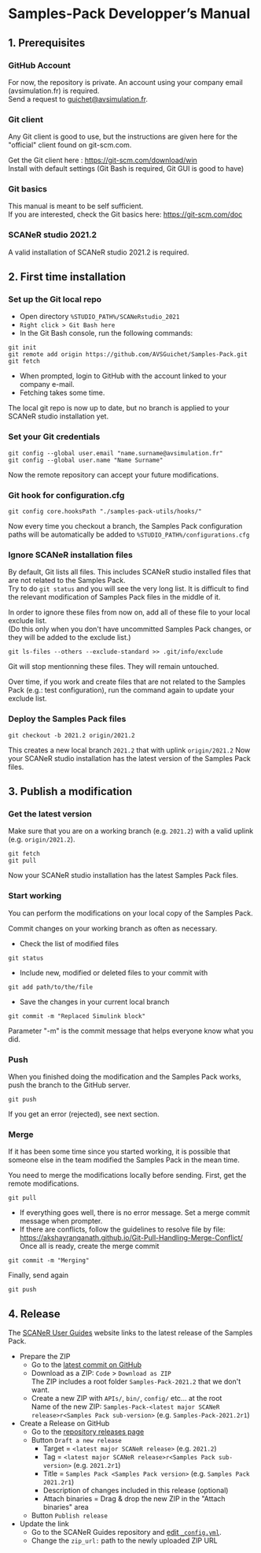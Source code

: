 # Samples-Pack Developper’s Manual

## 1. Prerequisites

### GitHub Account

For now, the repository is private.
An account using your company email (avsimulation.fr) is required.  
Send a request to guichet@avsimulation.fr.

### Git client

Any Git client is good to use, but the instructions are given here for the "official" client found on git-scm.com.

Get the Git client here : https://git-scm.com/download/win  
Install with default settings (Git Bash is required, Git GUI is good to have)

### Git basics

This manual is meant to be self sufficient.  
If you are interested, check the Git basics here:  https://git-scm.com/doc

### SCANeR studio 2021.2

A valid installation of SCANeR studio 2021.2 is required.

## 2. First time installation

### Set up the Git local repo

* Open directory `%STUDIO_PATH%/SCANeRstudio_2021`
* `Right click > Git Bash here`
* In the Git Bash console, run the following commands:
```
git init
git remote add origin https://github.com/AVSGuichet/Samples-Pack.git
git fetch
```
* When prompted, login to GitHub with the account linked to your company e-mail.
* Fetching takes some time.

The local git repo is now up to date, but no branch is applied to your SCANeR studio installation yet.

### Set your Git credentials

```
git config --global user.email "name.surname@avsimulation.fr"
git config --global user.name "Name Surname"
```
Now the remote repository can accept your future modifications.

### Git hook for configuration.cfg

```
git config core.hooksPath "./samples-pack-utils/hooks/"
```
Now every time you checkout a branch, the Samples Pack configuration paths will be automatically be added to `%STUDIO_PATH%/configurations.cfg`  

### Ignore SCANeR installation files

By default, Git lists all files. This includes SCANeR studio installed files that are not related to the Samples Pack.  
Try to do ```git status``` and you will see the very long list. It is difficult to find the relevant modification of Samples Pack files in the middle of it.

In order to ignore these files from now on, add all of these file to your local exclude list.  
(Do this only when you don't have uncommitted Samples Pack changes, or they will be added to the exclude list.)
```
git ls-files --others --exclude-standard >> .git/info/exclude
```
Git will stop mentionning these files. They will remain untouched.

Over time, if you work and create files that are not related to the Samples Pack (e.g.: test configuration), run the command again to update your exclude list.

### Deploy the Samples Pack files

```
git checkout -b 2021.2 origin/2021.2
```
This creates a new local branch `2021.2` that with uplink `origin/2021.2`
Now your SCANeR studio installation has the latest version of the Samples Pack files.

## 3. Publish a modification

### Get the latest version

Make sure that you are on a working branch (e.g. `2021.2`) with a valid uplink (e.g. `origin/2021.2`).
```
git fetch
git pull
```
Now your SCANeR studio installation has the latest Samples Pack files.

### Start working

You can perform the modifications on your local copy of the Samples Pack.

Commit changes on your working branch as often as necessary.

* Check the list of modified files
```
git status
```
* Include new, modified or deleted files to your commit with
```
git add path/to/the/file
```
* Save the changes in your current local branch
```
git commit -m "Replaced Simulink block"
```
Parameter "-m" is the commit message that helps everyone know what you did.

### Push

When you finished doing the modification and the Samples Pack works, push the branch to the GitHub server.
```
git push
```
If you get an error (rejected), see next section.

### Merge

If it has been some time since you started working, it is possible that someone else in the team modified the Samples Pack in the mean time.

You need to merge the modifications locally before sending. First, get the remote modifications.
```
git pull
```
* If everything goes well, there is no error message. Set a merge commit message when prompter.
* If there are conflicts, follow the guidelines to resolve file by file:
https://akshayranganath.github.io/Git-Pull-Handling-Merge-Conflict/  
Once all is ready, create the merge commit
```
git commit -m "Merging"
```

Finally, send again
```
git push
```

## 4. Release

The [SCANeR User Guides](https://avsguichet.github.io/Samples-Pack/) website links to the latest release of the Samples Pack.

* Prepare the ZIP
  * Go to the [latest commit on GitHub](../../tree/2021.2)
  * Download as a ZIP: `Code` > `Download as ZIP`  
  The ZIP includes a root folder `Samples-Pack-2021.2` that we don't want.
  * Create a new ZIP with `APIs/`, `bin/`, `config/` etc... at the root  
  Name of the new ZIP: `Samples-Pack-<latest major SCANeR release>r<Samples Pack sub-version>` (e.g. `Samples-Pack-2021.2r1`)
* Create a Release on GitHub
  * Go to the [repository releases page](../../releases)
  * Button `Draft a new release`
    * Target = `<latest major SCANeR release>` (e.g. `2021.2`)
    * Tag = `<latest major SCANeR release>r<Samples Pack sub-version>` (e.g. `2021.2r1`)
    * Title = `Samples Pack <Samples Pack version>` (e.g. `Samples Pack 2021.2r1`)
    * Description of changes included in this release (optional)
    * Attach binaries = Drag & drop the new ZIP in the "Attach binaries" area
  * Button `Publish release`
* Update the link
  * Go to the SCANeR Guides repository and [edit `_config.yml`](../../../SCANeR-User-Guides/edit/Published/_config.yml).
  * Change the `zip_url:` path to the newly uploaded ZIP URL
